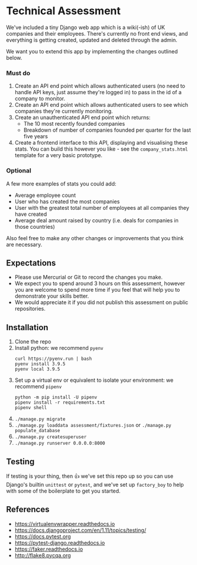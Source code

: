 # Technical Assessment

We've included a tiny Django web app which is a wiki(-ish) of UK companies and
their employees. There's currently no front end views, and everything is getting
created, updated and deleted through the admin.

We want you to extend this app by implementing the changes outlined below.

### Must do
1. Create an API end point which allows authenticated users (no need to handle
API keys, just assume they're logged in) to pass in the id of a company to
monitor.
2. Create an API end point which allows authenticated users to see which
companies they're currently monitoring.
3. Create an unauthenticated API end point which returns:
    * The 10 most recently founded companies
    * Breakdown of number of companies founded per quarter for the last five years
4. Create a frontend interface to this API, displaying and visualising these stats. You can build this however you like - see the `company_stats.html` template for a very basic prototype.

### Optional

A few more examples of stats you could add:

* Average employee count
* User who has created the most companies
* User with the greatest total number of employees at all companies they have created
* Average deal amount raised by country (i.e. deals for companies in those countries)

Also feel free to make any other changes or improvements that you think are necessary.

## Expectations

- Please use Mercurial or Git to record the changes you make.
- We expect you to spend around 3 hours on this assessment, however you are
  welcome to spend more time if you feel that will help you to demonstrate your
  skills better.
- We would appreciate it if you did not publish this assessment on public
  repositories.

## Installation

1. Clone the repo
2. Install python: we recommend `pyenv`
    ```
    curl https://pyenv.run | bash
    pyenv install 3.9.5
    pyenv local 3.9.5
    ```
3. Set up a virtual env or equivalent to isolate your environment: we recommend `pipenv`
    ```
    python -m pip install -U pipenv
    pipenv install -r requirements.txt
    pipenv shell
    ```
4. `./manage.py migrate`
5. `./manage.py loaddata assessment/fixtures.json` or `./manage.py populate_database`
6. `./manage.py createsuperuser`
7. `./manage.py runserver 0.0.0.0:8000`

## Testing

If testing is your thing, then 👍 we've set this repo up so you can use Django's builtin `unittest` or `pytest`, and we've set up `factory_boy` to help with some of the boilerplate to get you started.

## References

- https://virtualenvwrapper.readthedocs.io
- https://docs.djangoproject.com/en/1.11/topics/testing/
- https://docs.pytest.org
- https://pytest-django.readthedocs.io
- https://faker.readthedocs.io
- http://flake8.pycqa.org

